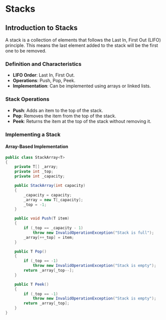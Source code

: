 # Stacks

## Introduction to Stacks

A stack is a collection of elements that follows the Last In, First Out (LIFO) principle. This means the last element added to the stack will be the first one to be removed.

### Definition and Characteristics
- **LIFO Order**: Last In, First Out.
- **Operations**: Push, Pop, Peek.
- **Implementation**: Can be implemented using arrays or linked lists.

### Stack Operations
- **Push**: Adds an item to the top of the stack.
- **Pop**: Removes the item from the top of the stack.
- **Peek**: Returns the item at the top of the stack without removing it.

### Implementing a Stack

#### Array-Based Implementation

```csharp
public class StackArray<T>
{
    private T[] _array;
    private int _top;
    private int _capacity;

    public StackArray(int capacity)
    {
        _capacity = capacity;
        _array = new T[_capacity];
        _top = -1;
    }

    public void Push(T item)
    {
        if (_top == _capacity - 1)
            throw new InvalidOperationException("Stack is full");
        _array[++_top] = item;
    }

    public T Pop()
    {
        if (_top == -1)
            throw new InvalidOperationException("Stack is empty");
        return _array[_top--];
    }

    public T Peek()
    {
        if (_top == -1)
            throw new InvalidOperationException("Stack is empty");
        return _array[_top];
    }
}
